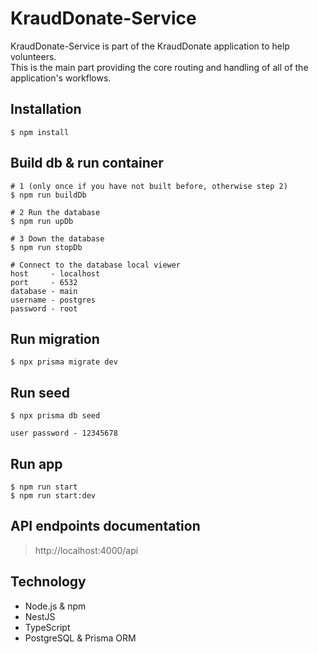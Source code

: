# KraudDonate-Service

KraudDonate-Service is part of the KraudDonate application to help volunteers. <br/>
This is the main part providing the core routing and handling of all of the application's workflows.

## Installation

```
$ npm install
```

## Build db & run container

```
# 1 (only once if you have not built before, otherwise step 2)
$ npm run buildDb 

# 2 Run the database
$ npm run upDb

# 3 Down the database
$ npm run stopDb

# Connect to the database local viewer
host     - localhost
port     - 6532
database - main
username - postgres
password - root
```
## Run migration

```
$ npx prisma migrate dev
```

## Run seed

```
$ npx prisma db seed

user password - 12345678
```
## Run app

```
$ npm run start
$ npm run start:dev
```
## API endpoints documentation
> http://localhost:4000/api
## Technology

- Node.js & npm
- NestJS
- TypeScript
- PostgreSQL & Prisma ORM
